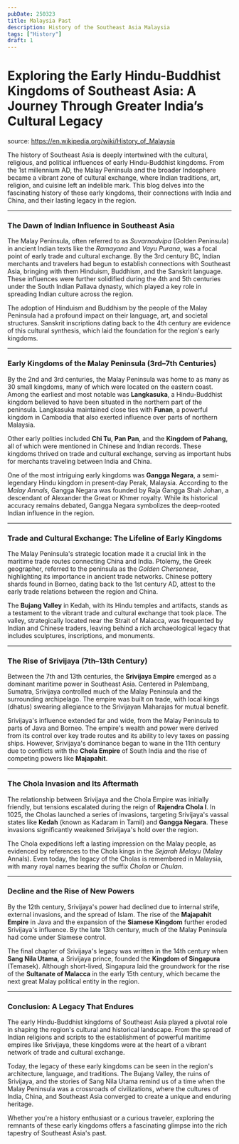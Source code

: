 ```yaml
---
pubDate: 250323
title: Malaysia Past
description: History of the Southeast Asia Malaysia
tags: ["History"]
draft: 1
---
```



# Exploring the Early Hindu-Buddhist Kingdoms of Southeast Asia: A Journey Through Greater India’s Cultural Legacy

source: https://en.wikipedia.org/wiki/History_of_Malaysia

The history of Southeast Asia is deeply intertwined with the cultural, religious, and political influences of early Hindu-Buddhist kingdoms. From the 1st millennium AD, the Malay Peninsula and the broader Indosphere became a vibrant zone of cultural exchange, where Indian traditions, art, religion, and cuisine left an indelible mark. This blog delves into the fascinating history of these early kingdoms, their connections with India and China, and their lasting legacy in the region.

---

### **The Dawn of Indian Influence in Southeast Asia**

The Malay Peninsula, often referred to as *Suvarnadvipa* (Golden Peninsula) in ancient Indian texts like the *Ramayana* and *Vayu Purana*, was a focal point of early trade and cultural exchange. By the 3rd century BC, Indian merchants and travelers had begun to establish connections with Southeast Asia, bringing with them Hinduism, Buddhism, and the Sanskrit language. These influences were further solidified during the 4th and 5th centuries under the South Indian Pallava dynasty, which played a key role in spreading Indian culture across the region.

The adoption of Hinduism and Buddhism by the people of the Malay Peninsula had a profound impact on their language, art, and societal structures. Sanskrit inscriptions dating back to the 4th century are evidence of this cultural synthesis, which laid the foundation for the region's early kingdoms.

---

### **Early Kingdoms of the Malay Peninsula (3rd–7th Centuries)**

By the 2nd and 3rd centuries, the Malay Peninsula was home to as many as 30 small kingdoms, many of which were located on the eastern coast. Among the earliest and most notable was **Langkasuka**, a Hindu-Buddhist kingdom believed to have been situated in the northern part of the peninsula. Langkasuka maintained close ties with **Funan**, a powerful kingdom in Cambodia that also exerted influence over parts of northern Malaysia.

Other early polities included **Chi Tu**, **Pan Pan**, and the **Kingdom of Pahang**, all of which were mentioned in Chinese and Indian records. These kingdoms thrived on trade and cultural exchange, serving as important hubs for merchants traveling between India and China.

One of the most intriguing early kingdoms was **Gangga Negara**, a semi-legendary Hindu kingdom in present-day Perak, Malaysia. According to the *Malay Annals*, Gangga Negara was founded by Raja Gangga Shah Johan, a descendant of Alexander the Great or Khmer royalty. While its historical accuracy remains debated, Gangga Negara symbolizes the deep-rooted Indian influence in the region.

---

### **Trade and Cultural Exchange: The Lifeline of Early Kingdoms**

The Malay Peninsula's strategic location made it a crucial link in the maritime trade routes connecting China and India. Ptolemy, the Greek geographer, referred to the peninsula as the *Golden Chersonese*, highlighting its importance in ancient trade networks. Chinese pottery shards found in Borneo, dating back to the 1st century AD, attest to the early trade relations between the region and China.

The **Bujang Valley** in Kedah, with its Hindu temples and artifacts, stands as a testament to the vibrant trade and cultural exchange that took place. The valley, strategically located near the Strait of Malacca, was frequented by Indian and Chinese traders, leaving behind a rich archaeological legacy that includes sculptures, inscriptions, and monuments.

---

### **The Rise of Srivijaya (7th–13th Century)**

Between the 7th and 13th centuries, the **Srivijaya Empire** emerged as a dominant maritime power in Southeast Asia. Centered in Palembang, Sumatra, Srivijaya controlled much of the Malay Peninsula and the surrounding archipelago. The empire was built on trade, with local kings (dhatus) swearing allegiance to the Srivijayan Maharajas for mutual benefit.

Srivijaya's influence extended far and wide, from the Malay Peninsula to parts of Java and Borneo. The empire's wealth and power were derived from its control over key trade routes and its ability to levy taxes on passing ships. However, Srivijaya's dominance began to wane in the 11th century due to conflicts with the **Chola Empire** of South India and the rise of competing powers like **Majapahit**.

---

### **The Chola Invasion and Its Aftermath**

The relationship between Srivijaya and the Chola Empire was initially friendly, but tensions escalated during the reign of **Rajendra Chola I**. In 1025, the Cholas launched a series of invasions, targeting Srivijaya's vassal states like **Kedah** (known as Kadaram in Tamil) and **Gangga Negara**. These invasions significantly weakened Srivijaya's hold over the region.

The Chola expeditions left a lasting impression on the Malay people, as evidenced by references to the Chola kings in the *Sejarah Melayu* (Malay Annals). Even today, the legacy of the Cholas is remembered in Malaysia, with many royal names bearing the suffix *Cholan* or *Chulan*.

---

### **Decline and the Rise of New Powers**

By the 12th century, Srivijaya's power had declined due to internal strife, external invasions, and the spread of Islam. The rise of the **Majapahit Empire** in Java and the expansion of the **Siamese Kingdom** further eroded Srivijaya's influence. By the late 13th century, much of the Malay Peninsula had come under Siamese control.

The final chapter of Srivijaya's legacy was written in the 14th century when **Sang Nila Utama**, a Srivijaya prince, founded the **Kingdom of Singapura** (Temasek). Although short-lived, Singapura laid the groundwork for the rise of the **Sultanate of Malacca** in the early 15th century, which became the next great Malay political entity in the region.

---

### **Conclusion: A Legacy That Endures**

The early Hindu-Buddhist kingdoms of Southeast Asia played a pivotal role in shaping the region's cultural and historical landscape. From the spread of Indian religions and scripts to the establishment of powerful maritime empires like Srivijaya, these kingdoms were at the heart of a vibrant network of trade and cultural exchange.

Today, the legacy of these early kingdoms can be seen in the region's architecture, language, and traditions. The Bujang Valley, the ruins of Srivijaya, and the stories of Sang Nila Utama remind us of a time when the Malay Peninsula was a crossroads of civilizations, where the cultures of India, China, and Southeast Asia converged to create a unique and enduring heritage.

Whether you're a history enthusiast or a curious traveler, exploring the remnants of these early kingdoms offers a fascinating glimpse into the rich tapestry of Southeast Asia's past.